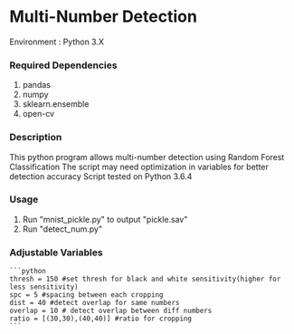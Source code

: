 # Multi-Number Detection

Environment : Python 3.X

### Required Dependencies
1. pandas
2. numpy
3. sklearn.ensemble
4. open-cv

### Description
This python program allows multi-number detection using Random Forest Classification
The script may need optimization in variables for better detection accuracy
Script tested on Python 3.6.4

### Usage
1. Run "mnist_pickle.py" to output "pickle.sav"
2. Run "detect_num.py"

### Adjustable Variables
    ```python
    thresh = 150 #set thresh for black and white sensitivity(higher for less sensitivity)
    spc = 5 #spacing between each cropping
    dist = 40 #detect overlap for same numbers
    overlap = 10 # detect overlap between diff numbers
    ratio = [(30,30),(40,40)] #ratio for cropping
    ```
